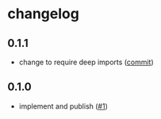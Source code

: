 # changelog

## 0.1.1

- change to require deep imports
  ([commit](https://github.com/feltjs/felt-mural/commit/f81ecf10bcea062359b6f9905a1e90075e580934))

## 0.1.0

- implement and publish
  ([#1](https://github.com/feltjs/felt-mural/pull/1))
